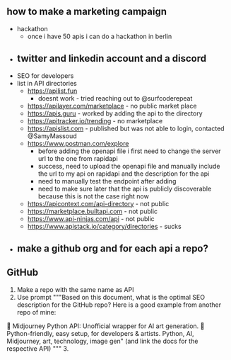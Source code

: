 ## how to make a marketing campaign

- hackathon
    - once i have 50 apis i can do a hackathon in berlin
- twitter and linkedin account and a discord
    - 
- SEO for developers
- list in API directories
    - https://apilist.fun
        - doesnt work - tried reaching out to @surfcoderepeat
    - https://apilayer.com/marketplace - no public market place
    - https://apis.guru - worked by adding the api to the directory
    - https://apitracker.io/trending - no marketplace
    - https://apislist.com - published but was not able to login, contacted @SamyMassoud
    - https://www.postman.com/explore   
        - before adding the openapi file i first need to change the server url to the one from rapidapi
        - success, need to upload the openapi file and manually include the url to my api on rapidapi and the description for the api
        - need to manually test the endpoint after adding
        - need to make sure later that the api is publicly discoverable because this is not the case right now 
    - https://apicontext.com/api-directory - not public
    - https://marketplace.builtapi.com - not public
    - https://www.api-ninjas.com/api - not public
    - https://www.apistack.io/category/directories - sucks
- make a github org and for each api a repo?
    - 



## GitHub

1. Make a repo with the same name as API 
2. Use prompt """Based on this document, what is the optimal SEO description for the GitHub repo? Here is a good example from another repo of mine:

🚀 Midjourney Python API: Unofficial wrapper for AI art generation. 🎨 Python-friendly, easy setup, for developers & artists. Python, AI, Midjourney, art, technology, image gen" (and link the docs for the respective API)
"""
3. 